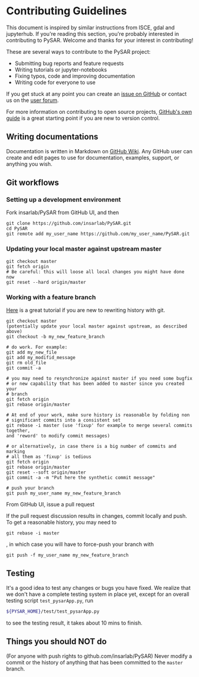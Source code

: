 # Contributing Guidelines #  

This document is inspired by similar instructions from ISCE, gdal and jupyterhub. If you're reading this section, you're probably interested in contributing to PySAR. Welcome and thanks for your interest in contributing! 

These are several ways to contribute to the PySAR project:

  * Submitting bug reports and feature requests
  * Writing tutorials or jupyter-notebooks
  * Fixing typos, code and improving documentation
  * Writing code for everyone to use

If you get stuck at any point you can create an [issue on GitHub](https://github.com/insarlab/PySAR/issues) or contact us on the [user forum](https://groups.google.com/forum/?nomobile=true#!forum/py-sar).

For more information on contributing to open source projects, [GitHub's own guide](https://guides.github.com/activities/contributing-to-open-source/)
is a great starting point if you are new to version control.

## Writing documentations ##  

Documentation is written in Markdown on [GitHub Wiki](https://github.com/insarlab/PySAR/wiki). Any GitHub user can create and edit pages to use for documentation, examples, support, or anything you wish.

## Git workflows ##

### Setting up a development environment ##

Fork insarlab/PySAR from GitHub UI, and then

```
git clone https://github.com/insarlab/PySAR.git
cd PySAR
git remote add my_user_name https://github.com/my_user_name/PySAR.git
```

### Updating your local master against upstream master ###

```
git checkout master
git fetch origin
# Be careful: this will loose all local changes you might have done now
git reset --hard origin/master
```

### Working with a feature branch ###

[Here](https://thoughtbot.com/blog/git-interactive-rebase-squash-amend-rewriting-history) is a great tutorial if you are new to rewriting history with git.

```
git checkout master
(potentially update your local master against upstream, as described above)
git checkout -b my_new_feature_branch

# do work. For example:
git add my_new_file
git add my_modifid_message
git rm old_file
git commit -a 

# you may need to resynchronize against master if you need some bugfix
# or new capability that has been added to master since you created your
# branch
git fetch origin
git rebase origin/master

# At end of your work, make sure history is reasonable by folding non
# significant commits into a consistent set
git rebase -i master (use 'fixup' for example to merge several commits together,
and 'reword' to modify commit messages)

# or alternatively, in case there is a big number of commits and marking
# all them as 'fixup' is tedious
git fetch origin
git rebase origin/master
git reset --soft origin/master
git commit -a -m "Put here the synthetic commit message"

# push your branch
git push my_user_name my_new_feature_branch
```

From GitHub UI, issue a pull request

If the pull request discussion results in changes,
commit locally and push. To get a reasonable history, you may need to
```
git rebase -i master
```
, in which case you will have to force-push your branch with 
```
git push -f my_user_name my_new_feature_branch
```

## Testing ##

It's a good idea to test any changes or bugs you have fixed. We realize that we don't have a complete testing system in place yet, except for an overall testing script `test_pysarApp.py`, run
```bash
${PYSAR_HOME}/test/test_pysarApp.py
```
to see the testing result, it takes about 10 mins to finish.

## Things you should NOT do ##

(For anyone with push rights to github.com/insarlab/PySAR) Never modify a commit or the history of anything that has been committed to the `master` branch.

